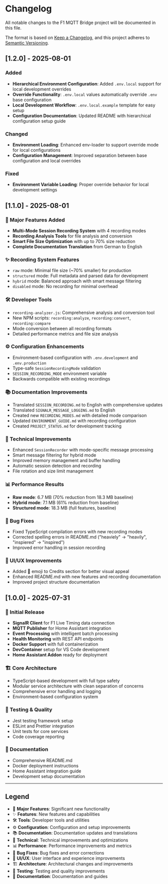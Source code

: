 # Changelog

All notable changes to the F1 MQTT Bridge project will be documented in this file.

The format is based on [Keep a Changelog](https://keepachangelog.com/en/1.0.0/),
and this project adheres to [Semantic Versioning](https://semver.org/spec/v2.0.0.html).

## [1.2.0] - 2025-08-01

### Added
- **Hierarchical Environment Configuration**: Added `.env.local` support for local development overrides
- **Override Functionality**: `.env.local` values automatically override `.env` base configuration
- **Local Development Workflow**: `.env.local.example` template for easy setup
- **Configuration Documentation**: Updated README with hierarchical configuration setup guide

### Changed
- **Environment Loading**: Enhanced env-loader to support override mode for local configurations
- **Configuration Management**: Improved separation between base configuration and local overrides

### Fixed
- **Environment Variable Loading**: Proper override behavior for local development settings

## [1.1.0] - 2025-08-01

### 🎯 Major Features Added
- **Multi-Mode Session Recording System** with 4 recording modes
- **Recording Analysis Tools** for file analysis and conversion
- **Smart File Size Optimization** with up to 70% size reduction
- **Complete Documentation Translation** from German to English

### ✨ Recording System Features
- `raw` mode: Minimal file size (~70% smaller) for production
- `structured` mode: Full metadata and parsed data for development
- `hybrid` mode: Balanced approach with smart message filtering
- `disabled` mode: No recording for minimal overhead

### 🛠️ Developer Tools
- `recording-analyzer.js`: Comprehensive analysis and conversion tool
- New NPM scripts: `recording:analyze`, `recording:convert`, `recording:compare`
- Mode conversion between all recording formats
- Detailed performance metrics and file size analysis

### ⚙️ Configuration Enhancements
- Environment-based configuration with `.env.development` and `.env.production`
- Type-safe `SessionRecordingMode` validation
- `SESSION_RECORDING_MODE` environment variable
- Backwards compatible with existing recordings

### 📚 Documentation Improvements
- Translated `SESSION_RECORDING.md` to English with comprehensive updates
- Translated `SIGNALR_MESSAGE_LOGGING.md` to English
- Created new `RECORDING_MODES.md` with detailed mode comparison
- Updated `ENVIRONMENT_GUIDE.md` with recording configuration
- Created `PROJECT_STATUS.md` for development tracking

### 🔧 Technical Improvements
- Enhanced `SessionRecorder` with mode-specific message processing
- Smart message filtering for hybrid mode
- Improved memory management and buffer handling
- Automatic session detection and recording
- File rotation and size limit management

### 📊 Performance Results
- **Raw mode**: 6.7 MB (70% reduction from 18.3 MB baseline)
- **Hybrid mode**: 7.1 MB (61% reduction from baseline)
- **Structured mode**: 18.3 MB (full features, baseline)

### 🐛 Bug Fixes
- Fixed TypeScript compilation errors with new recording modes
- Corrected spelling errors in README.md ("heaviely" → "heavily", "inspiered" → "inspired")
- Improved error handling in session recording

### 🎨 UI/UX Improvements
- Added 🙏 emoji to Credits section for better visual appeal
- Enhanced README.md with new features and recording documentation
- Improved project structure documentation

## [1.0.0] - 2025-07-31

### 🎉 Initial Release
- **SignalR Client** for F1 Live Timing data connection
- **MQTT Publisher** for Home Assistant integration  
- **Event Processing** with intelligent batch processing
- **Health Monitoring** with REST API endpoints
- **Docker Support** with full containerization
- **DevContainer** setup for VS Code development
- **Home Assistant Addon** ready for deployment

### 🏗️ Core Architecture
- TypeScript-based development with full type safety
- Modular service architecture with clean separation of concerns
- Comprehensive error handling and logging
- Environment-based configuration system

### 🧪 Testing & Quality
- Jest testing framework setup
- ESLint and Prettier integration
- Unit tests for core services
- Code coverage reporting

### 📖 Documentation
- Comprehensive README.md
- Docker deployment instructions
- Home Assistant integration guide
- Development setup documentation

---

## Legend

- 🎯 **Major Features**: Significant new functionality
- ✨ **Features**: New features and capabilities  
- 🛠️ **Tools**: Developer tools and utilities
- ⚙️ **Configuration**: Configuration and setup improvements
- 📚 **Documentation**: Documentation updates and translations
- 🔧 **Technical**: Technical improvements and optimizations
- 📊 **Performance**: Performance improvements and metrics
- 🐛 **Bug Fixes**: Bug fixes and error corrections
- 🎨 **UI/UX**: User interface and experience improvements
- 🏗️ **Architecture**: Architectural changes and improvements
- 🧪 **Testing**: Testing and quality improvements
- 📖 **Documentation**: Documentation and guides
